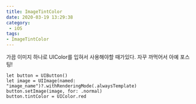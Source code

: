 ```yaml
---
title: ImageTintColor
date: 2020-03-19 13:29:38
category:
 - iOS
tags: 
- ImageTintColor
---
```


가끔 이미지 하나로 UIColor를 입혀서 사용해야할 때가있다.
자꾸 까먹어서 아예 포스팅!

```
let button = UIButton()
let image = UIImage(named: "image_name")?.withRenderingMode(.alwaysTemplate)
button.setImage(image, for: .normal)
button.tintColor = UIColor.red
```
